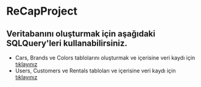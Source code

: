 # ReCapProject

## Veritabanını oluşturmak için aşağıdaki SQLQuery'leri kullanabilirsiniz.
- Cars, Brands ve Colors tablolarını oluşturmak ve içerisine veri kaydı için [tıklayınız](https://github.com/koseeYunus/ReCapProject/blob/master/SQLQuery/SQLQuery1.sql)
- Users, Customers ve Rentals tabloları ve içerisine veri kaydı için [tıklayınız](https://github.com/koseeYunus/ReCapProject/blob/master/SQLQuery/SQLQuery2.sql)
